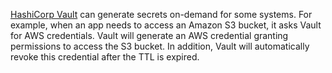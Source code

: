 [HashiCorp Vault](https://www.vaultproject.io) can generate secrets on-demand for some systems. For example, when an app
needs to access an Amazon S3 bucket, it asks Vault for AWS credentials. Vault will generate an AWS credential granting permissions to access the S3 bucket. In addition, Vault will automatically revoke this credential after the TTL is expired.
